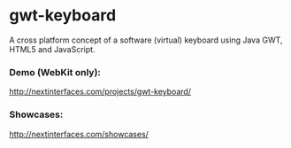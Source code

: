 gwt-keyboard
====

A cross platform concept of a software (virtual) keyboard using Java GWT, HTML5 and JavaScript.

### Demo (WebKit only):
http://nextinterfaces.com/projects/gwt-keyboard/

### Showcases:
http://nextinterfaces.com/showcases/
 